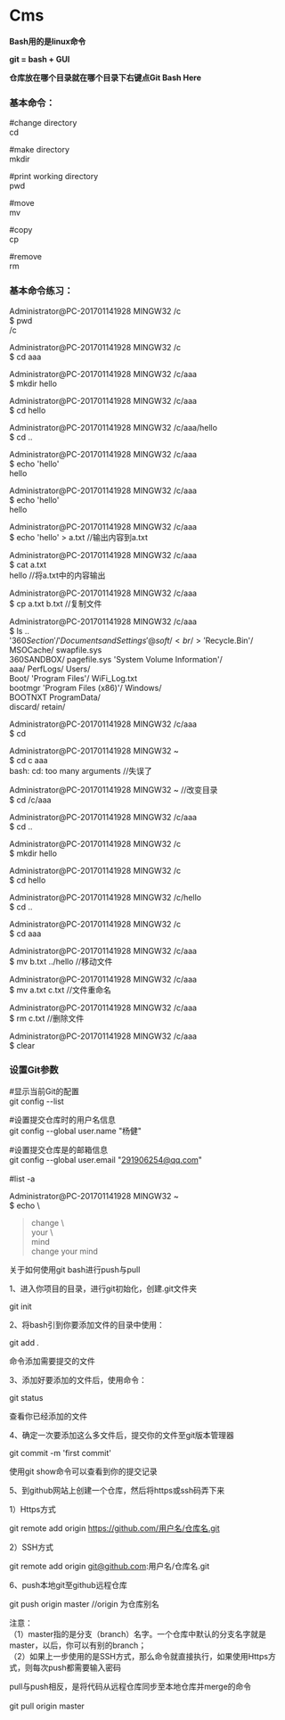 # Cms
**Bash用的是linux命令**

**git = bash + GUI**

**仓库放在哪个目录就在哪个目录下右键点Git Bash Here**

<h3>基本命令：</h3>

#change directory<br/>
cd

#make directory<br/>
mkdir

#print working directory<br/>
pwd

#move<br/>
mv

#copy<br/>
cp

#remove<br/>
rm


<h3>基本命令练习：</h3>

Administrator@PC-201701141928 MINGW32 /c<br/>
$ pwd<br/>
/c

Administrator@PC-201701141928 MINGW32 /c<br/>
$ cd aaa

Administrator@PC-201701141928 MINGW32 /c/aaa<br/>
$ mkdir hello

Administrator@PC-201701141928 MINGW32 /c/aaa<br/>
$ cd hello

Administrator@PC-201701141928 MINGW32 /c/aaa/hello<br/>
$ cd ..

Administrator@PC-201701141928 MINGW32 /c/aaa<br/>
$ echo 'hello'<br/>
hello

Administrator@PC-201701141928 MINGW32 /c/aaa<br/>
$ echo 'hello'<br/>
hello

Administrator@PC-201701141928 MINGW32 /c/aaa<br/>
$ echo 'hello' > a.txt                             //输出内容到a.txt

Administrator@PC-201701141928 MINGW32 /c/aaa<br/>
$ cat a.txt<br/>
hello                                              //将a.txt中的内容输出

Administrator@PC-201701141928 MINGW32 /c/aaa<br/>
$ cp a.txt b.txt                                   //复制文件

Administrator@PC-201701141928 MINGW32 /c/aaa<br/>
$ ls ..<br/>
'$360Section'/   'Documents and Settings'@   soft/<br/>
'$Recycle.Bin'/   MSOCache/                  swapfile.sys<br/>
 360SANDBOX/      pagefile.sys              'System Volume Information'/<br/>
 aaa/             PerfLogs/                  Users/<br/>
 Boot/           'Program Files'/            WiFi_Log.txt<br/>
 bootmgr         'Program Files (x86)'/      Windows/<br/>
 BOOTNXT          ProgramData/<br/>
 discard/         retain/<br/>

Administrator@PC-201701141928 MINGW32 /c/aaa<br/>
$ cd

Administrator@PC-201701141928 MINGW32 ~<br/>
$ cd c aaa<br/>
bash: cd: too many arguments                                 //失误了

Administrator@PC-201701141928 MINGW32 ~                      //改变目录<br/>
$ cd /c/aaa

Administrator@PC-201701141928 MINGW32 /c/aaa<br/>
$ cd ..

Administrator@PC-201701141928 MINGW32 /c<br/>
$ mkdir hello

Administrator@PC-201701141928 MINGW32 /c<br/>
$ cd hello

Administrator@PC-201701141928 MINGW32 /c/hello<br/>
$ cd ..

Administrator@PC-201701141928 MINGW32 /c<br/>
$ cd aaa

Administrator@PC-201701141928 MINGW32 /c/aaa<br/>
$ mv b.txt ../hello                                  //移动文件

Administrator@PC-201701141928 MINGW32 /c/aaa<br/>
$ mv a.txt c.txt                                     //文件重命名

Administrator@PC-201701141928 MINGW32 /c/aaa<br/>
$ rm c.txt                                           //删除文件

Administrator@PC-201701141928 MINGW32 /c/aaa<br/>
$ clear








<h3>设置Git参数</h3>

#显示当前Git的配置<br/>
git config --list


#设置提交仓库时的用户名信息<br/>
git config --global user.name "杨健"


#设置提交仓库是的邮箱信息<br/>
git config --global user.email "291906254@qq.com"<br/>
<br/>
#list -a








Administrator@PC-201701141928 MINGW32 ~<br/>
$ echo \ <br/>
> change \ <br/>
> your \ <br/>
> mind <br/>
change your mind




关于如何使用git bash进行push与pull<br/>

1、进入你项目的目录，进行git初始化，创建.git文件夹<br/>

git init<br/>

2、将bash引到你要添加文件的目录中使用：<br/>

git add *.*<br/>

命令添加需要提交的文件<br/>

3、添加好要添加的文件后，使用命令：<br/>

git status<br/>

查看你已经添加的文件<br/>

4、确定一次要添加这么多文件后，提交你的文件至git版本管理器<br/>

git commit -m 'first commit'<br/>

使用git show命令可以查看到你的提交记录<br/>


5、到github网站上创建一个仓库，然后将https或ssh码弄下来<br/>

1）Https方式　　<br/>

git remote add origin https://github.com/用户名/仓库名.git<br/>

2）SSH方式<br/>

git remote add origin git@github.com:用户名/仓库名.git<br/>

6、push本地git至github远程仓库<br/>

git push origin master    //origin 为仓库别名<br/>

注意：<br/>
（1）master指的是分支（branch）名字。一个仓库中默认的分支名字就是master，以后，你可以有别的branch；<br/>
（2）如果上一步使用的是SSH方式，那么命令就直接执行，如果使用Https方式，则每次push都需要输入密码<br/>

pull与push相反，是将代码从远程仓库同步至本地仓库并merge的命令<br/>
<br/>
git pull origin master
